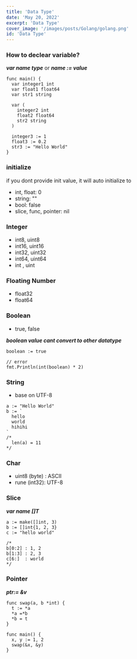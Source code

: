 ```yaml
---
title: 'Data Type'
date: 'May 20, 2022'
excerpt: 'Data Type'
cover_image: '/images/posts/Golang/golang.png'
id: 'Data Type'
---
```



### How to declear variable?
***var name type***
or
***name := value***

```
func main() {
  var integer1 int 
  var float1 float64
  var str1 string 

  var (
    integer2 int
    float2 float64 
    str2 string 
  )
  
  integer3 := 1 
  float3 := 0.2 
  str3 := "Hello World"
}
```

### initialize 
if you dont provide init value, it will auto initialize to 
* int, float: 0
* string: ""
* bool: false 
* slice, func, pointer: nil


### Integer
* int8, uint8
* int16, uint16
* int32, uint32
* int64, uint64
* int , uint

### Floating Number 
* float32 
* float64

### Boolean 
* true, false 

***boolean value cant convert to other datatype***
```
boolean := true 

// error 
fmt.Println(int(boolean) * 2)
```

### String 
* base on UTF-8

```
a := "Hello World"
b := `
  hello 
  world 
  hihihi
`
/*
  len(a) = 11
*/
```

### Char 
* uint8 (byte) : ASCII
* rune (int32): UTF-8

### Slice
***var name []T***
```
a := make([]int, 3)
b := []int{1, 2, 3}
c := "hello world"

/*
b[0:2] : 1, 2
b[1:3] : 2, 3
c[6:]  : world
*/
```

### Pointer
***ptr:= &v***

```
func swap(a, b *int) {
  t := *a 
  *a =*b 
  *b = t
}

func main() {
  x, y := 1, 2 
  swap(&x, &y)
}
```

